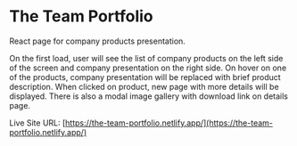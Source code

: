 # The Team Portfolio
React page for company products presentation.

On the first load, user will see the list of company products on the left side of the screen and company presentation on the right side. On hover on one of the products, company presentation will be replaced with brief product description. When clicked on product, new page with more details will be displayed. There is also a modal image gallery with download link on details page.

Live Site URL: [https://the-team-portfolio.netlify.app/](https://the-team-portfolio.netlify.app/)